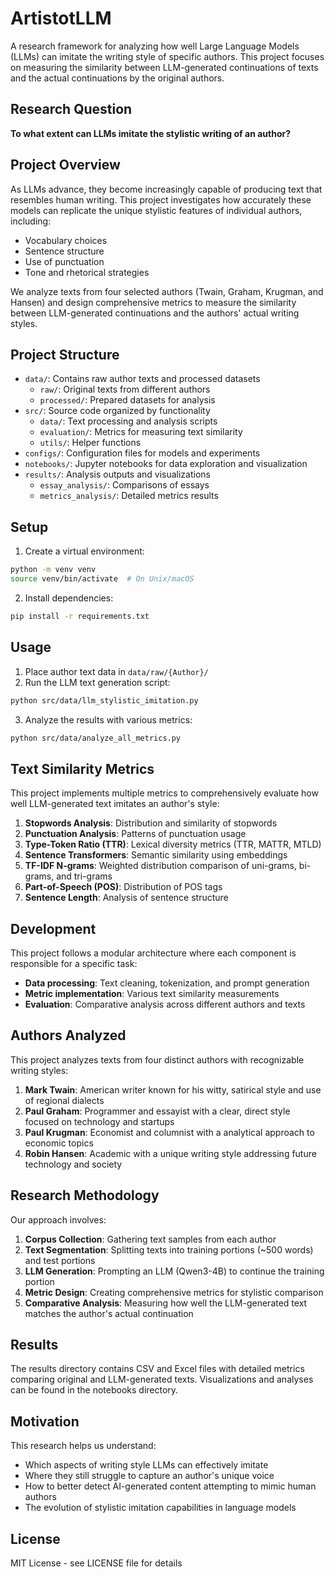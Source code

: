 # ArtistotLLM

A research framework for analyzing how well Large Language Models (LLMs) can imitate the writing style of specific authors. This project focuses on measuring the similarity between LLM-generated continuations of texts and the actual continuations by the original authors.

## Research Question

**To what extent can LLMs imitate the stylistic writing of an author?**

## Project Overview

As LLMs advance, they become increasingly capable of producing text that resembles human writing. This project investigates how accurately these models can replicate the unique stylistic features of individual authors, including:

- Vocabulary choices
- Sentence structure
- Use of punctuation
- Tone and rhetorical strategies

We analyze texts from four selected authors (Twain, Graham, Krugman, and Hansen) and design comprehensive metrics to measure the similarity between LLM-generated continuations and the authors' actual writing styles.

## Project Structure

- `data/`: Contains raw author texts and processed datasets
  - `raw/`: Original texts from different authors
  - `processed/`: Prepared datasets for analysis
- `src/`: Source code organized by functionality
  - `data/`: Text processing and analysis scripts
  - `evaluation/`: Metrics for measuring text similarity
  - `utils/`: Helper functions
- `configs/`: Configuration files for models and experiments
- `notebooks/`: Jupyter notebooks for data exploration and visualization
- `results/`: Analysis outputs and visualizations
  - `essay_analysis/`: Comparisons of essays
  - `metrics_analysis/`: Detailed metrics results

## Setup

1. Create a virtual environment:

```bash
python -m venv venv
source venv/bin/activate  # On Unix/macOS
```

2. Install dependencies:

```bash
pip install -r requirements.txt
```

## Usage

1. Place author text data in `data/raw/{Author}/`
2. Run the LLM text generation script:

```bash
python src/data/llm_stylistic_imitation.py
```

3. Analyze the results with various metrics:

```bash
python src/data/analyze_all_metrics.py
```

## Text Similarity Metrics

This project implements multiple metrics to comprehensively evaluate how well LLM-generated text imitates an author's style:

1. **Stopwords Analysis**: Distribution and similarity of stopwords
2. **Punctuation Analysis**: Patterns of punctuation usage
3. **Type-Token Ratio (TTR)**: Lexical diversity metrics (TTR, MATTR, MTLD)
4. **Sentence Transformers**: Semantic similarity using embeddings
5. **TF-IDF N-grams**: Weighted distribution comparison of uni-grams, bi-grams, and tri-grams
5. **Part-of-Speech (POS)**: Distribution of POS tags
6. **Sentence Length**: Analysis of sentence structure

## Development

This project follows a modular architecture where each component is responsible for a specific task:

- **Data processing**: Text cleaning, tokenization, and prompt generation
- **Metric implementation**: Various text similarity measurements
- **Evaluation**: Comparative analysis across different authors and texts

## Authors Analyzed

This project analyzes texts from four distinct authors with recognizable writing styles:

1. **Mark Twain**: American writer known for his witty, satirical style and use of regional dialects
2. **Paul Graham**: Programmer and essayist with a clear, direct style focused on technology and startups
3. **Paul Krugman**: Economist and columnist with a analytical approach to economic topics
4. **Robin Hansen**: Academic with a unique writing style addressing future technology and society

## Research Methodology

Our approach involves:

1. **Corpus Collection**: Gathering text samples from each author
2. **Text Segmentation**: Splitting texts into training portions (~500 words) and test portions
3. **LLM Generation**: Prompting an LLM (Qwen3-4B) to continue the training portion
4. **Metric Design**: Creating comprehensive metrics for stylistic comparison
5. **Comparative Analysis**: Measuring how well the LLM-generated text matches the author's actual continuation

## Results

The results directory contains CSV and Excel files with detailed metrics comparing original and LLM-generated texts. Visualizations and analyses can be found in the notebooks directory.

## Motivation

This research helps us understand:

- Which aspects of writing style LLMs can effectively imitate
- Where they still struggle to capture an author's unique voice
- How to better detect AI-generated content attempting to mimic human authors
- The evolution of stylistic imitation capabilities in language models

## License

MIT License - see LICENSE file for details
